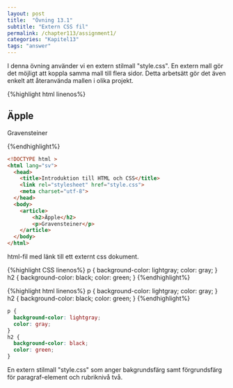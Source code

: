```yaml
---
layout: post
title:  "Övning 13.1"
subtitle: "Extern CSS fil"
permalink: /chapter113/assignment1/
categories: "Kapitel13"
tags: "answer"
---
```

I denna övning använder vi en extern stilmall "style.css". En extern mall gör det möjligt att koppla samma mall till flera sidor. Detta arbetsätt gör det även enkelt att återanvända mallen i olika projekt.

{%highlight html linenos%}
<!DOCTYPE html >
<html lang="sv">
  <head>
    <title>Introduktion till HTML och CSS</title>
    <link rel="stylesheet" href="style.css">
    <meta charset="utf-8">
  </head>
  <body>
    <article>
        <h2>Äpple</h2>
        <p>Gravensteiner</p>
    </article>
  </body>
</html>
{%endhighlight%}

```html
<!DOCTYPE html >
<html lang="sv">
  <head>
    <title>Introduktion till HTML och CSS</title>
    <link rel="stylesheet" href="style.css">
    <meta charset="utf-8">
  </head>
  <body>
    <article>
        <h2>Äpple</h2>
        <p>Gravensteiner</p>
    </article>
  </body>
</html>
```
<figcaption>html-fil med länk till ett externt css dokument.</figcaption>

{%highlight CSS linenos%}
p {
  background-color: lightgray;
  color: gray;
}
h2 {
  background-color: black;
  color: green;
}
{%endhighlight%}

{%highlight html linenos%}
p {
  background-color: lightgray;
  color: gray;
}
h2 {
  background-color: black;
  color: green;
}
{%endhighlight%}

```CSS
p {
  background-color: lightgray;
  color: gray;
}
h2 {
  background-color: black;
  color: green;
}
```

<figcaption>En extern stilmall "style.css" som anger bakgrundsfärg samt förgrundsfärg för paragraf-element och rubriknivå två.</figcaption>
